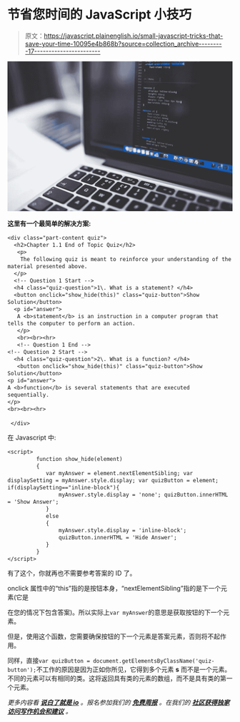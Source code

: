 # 节省您时间的 JavaScript 小技巧

> 原文：<https://javascript.plainenglish.io/small-javascript-tricks-that-save-your-time-10095e4b868b?source=collection_archive---------17----------------------->

![](img/8c22d7fd3a32cb3480ad5ff3c8f2ff2a.png)

**这里有一个最简单的解决方案:**

```
<div class="part-content quiz">
  <h2>Chapter 1.1 End of Topic Quiz</h2>
   <p>
    The following quiz is meant to reinforce your understanding of the material presented above.
  </p>
  <!-- Question 1 Start -->
  <h4 class="quiz-question">1\. What is a statement? </h4>
  <button onclick="show_hide(this)" class="quiz-button">Show      Solution</button>
  <p id="answer">
   A <b>statement</b> is an instruction in a computer program that tells the computer to perform an action.
   </p>
   <br><br><hr>
   <!-- Question 1 End -->
<!-- Question 2 Start -->
  <h4 class="quiz-question">2\. What is a function? </h4>
   <button onclick="show_hide(this)" class="quiz-button">Show Solution</button>
<p id="answer">
A <b>function</b> is several statements that are executed sequentially.
</p>
<br><br><hr>

 </div>
```

在 Javascript 中:

```
<script>
         function show_hide(element)
         {
            var myAnswer = element.nextElementSibling; var displaySetting = myAnswer.style.display; var quizButton = element; if(displaySetting=="inline-block"){
                myAnswer.style.display = 'none'; quizButton.innerHTML = 'Show Answer';
            }
            else
            {
                myAnswer.style.display = 'inline-block';
                quizButton.innerHTML = 'Hide Answer';
            }
         }
</script>
```

有了这个，你就再也不需要参考答案的 ID 了。

onclick 属性中的“this”指的是按钮本身，“nextElementSibling”指的是下一个元素(它是

在您的情况下包含答案)。所以实际上`var myAnswer`的意思是获取按钮的下一个元素。

但是，使用这个函数，您需要确保按钮的下一个元素是答案元素，否则将不起作用。

同样，直接`var quizButton = document.getElementsByClassName('quiz-button');`不工作的原因是因为正如你所见，它得到多个元素 **s** 而不是一个元素。不同的元素可以有相同的类。这将返回具有类的元素的数组，而不是具有类的第一个元素。

*更多内容看* [***说白了就是 io***](http://plainenglish.io/) *。报名参加我们的* [***免费周报***](http://newsletter.plainenglish.io/) *。在我们的* [***社区获得独家访问写作机会和建议***](https://discord.gg/GtDtUAvyhW) *。*